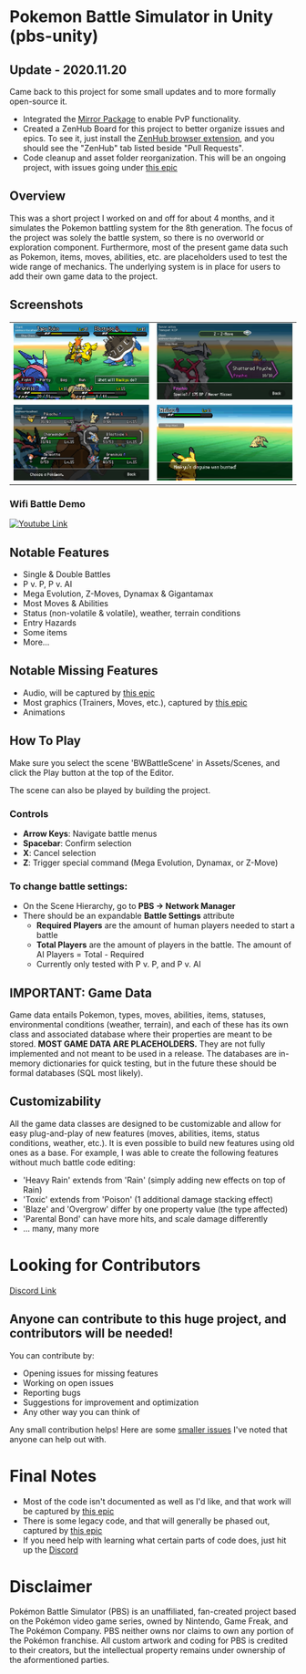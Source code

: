 # Pokemon Battle Simulator in Unity (pbs-unity)

## Update - 2020.11.20
Came back to this project for some small updates and to more formally open-source it.
- Integrated the [Mirror Package](https://github.com/vis2k/Mirror) to enable PvP functionality.
- Created a ZenHub Board for this project to better organize issues and epics. To see it, just install the [ZenHub browser extension](https://www.zenhub.com/extension), and you should see the "ZenHub" tab listed beside "Pull Requests".
- Code cleanup and asset folder reorganization. This will be an ongoing project, with issues going under [this epic](https://github.com/AJ2O/pbs-unity/issues/11)

## Overview
This was a short project I worked on and off for about 4 months, and it simulates the Pokemon battling system for the 8th generation. The focus of the project was solely the battle system, so there is no overworld or exploration component. Furthermore, most of the present game data such as Pokemon, items, moves, abilities, etc. are placeholders used to test the wide range of mechanics. The underlying system is in place for users to add their own game data to the project.

## Screenshots
<table>
  <tr>
    <td><img src="Screenshots/Doubles Battle.png" alt="BattleScreen" width="480"/></td>
    <td><img src="Screenshots/Z-Move Select.png" alt="BattleScreen" width="480"/></td>
  </tr>
  <tr>
    <td><img src="Screenshots/Party Select.png" alt="BattleScreen" width="480"/></td>
    <td><img src="Screenshots/Turn Event 1.png" alt="BattleScreen" width="480"/></td>
  </tr>
</table>

### Wifi Battle Demo
[![Youtube Link](https://img.youtube.com/vi/AqeltOmgfMQ/0.jpg)](https://www.youtube.com/watch?v=AqeltOmgfMQ)

## Notable Features
- Single & Double Battles
- P v. P, P v. AI
- Mega Evolution, Z-Moves, Dynamax & Gigantamax
- Most Moves & Abilities
- Status (non-volatile & volatile), weather, terrain conditions
- Entry Hazards
- Some items
- More... 

## Notable Missing Features
- Audio, will be captured by [this epic](https://github.com/AJ2O/pbs-unity/issues/20)
- Most graphics (Trainers, Moves, etc.), captured by [this epic](https://github.com/AJ2O/pbs-unity/issues/21)
- Animations

## How To Play
Make sure you select the scene 'BWBattleScene' in Assets/Scenes, and click the Play button at the top of the Editor.

The scene can also be played by building the project.

### Controls
- **Arrow Keys**: Navigate battle menus
- **Spacebar**: Confirm selection
- **X**: Cancel selection
- **Z**: Trigger special command (Mega Evolution, Dynamax, or Z-Move)

### To change battle settings:
- On the Scene Hierarchy, go to **PBS -> Network Manager**
- There should be an expandable **Battle Settings** attribute
  - **Required Players** are the amount of human players needed to start a battle
  - **Total Players** are the amount of players in the battle. The amount of AI Players = Total - Required
  - Currently only tested with P v. P, and P v. AI

## IMPORTANT: Game Data
Game data entails Pokemon, types, moves, abilities, items, statuses, environmental conditions (weather, terrain), and each of these has its own class and associated database where their properties are meant to be stored. **MOST GAME DATA ARE PLACEHOLDERS.** They are not fully implemented and not meant to be used in a release. The databases are in-memory dictionaries for quick testing, but in the future these should be formal databases (SQL most likely).

## Customizability
All the game data classes are designed to be customizable and allow for easy plug-and-play of new features (moves, abilities, items, status conditions, weather, etc.). It is even possible to build new features using old ones as a base. For example, I was able to create the following features without much battle code editing:
  - 'Heavy Rain' extends from 'Rain' (simply adding new effects on top of Rain)
  - 'Toxic' extends from 'Poison' (1 additional damage stacking effect)
  - 'Blaze' and 'Overgrow' differ by one property value (the type affected)
  - 'Parental Bond' can have more hits, and scale damage differently
  - ... many, many more

# Looking for Contributors
[Discord Link](https://discord.com/invite/nNApAGQ)

## Anyone can contribute to this huge project, and contributors will be needed!
You can contribute by:
- Opening issues for missing features
- Working on open issues
- Reporting bugs
- Suggestions for improvement and optimization
- Any other way you can think of

Any small contribution helps! Here are some [smaller issues](https://github.com/AJ2O/pbs-unity/issues?q=is%3Aopen+is%3Aissue+label%3A%22good+first+issue%22) I've noted that anyone can help out with.

# Final Notes
- Most of the code isn't documented as well as I'd like, and that work will be captured by [this epic](https://github.com/AJ2O/pbs-unity/issues/9) 
- There is some legacy code, and that will generally be phased out, captured by [this epic](https://github.com/AJ2O/pbs-unity/issues/11)
- If you need help with learning what certain parts of code does, just hit up the [Discord](https://discord.com/invite/nNApAGQ)

# Disclaimer
Pokémon Battle Simulator (PBS) is an unaffiliated, fan-created project based on
the Pokémon video game series, owned by Nintendo, Game Freak, and The Pokémon Company. PBS 
neither owns nor claims to own any portion of the Pokémon franchise. All 
custom artwork and coding for PBS is credited to their creators, but the 
intellectual property remains under ownership of the aformentioned parties.
